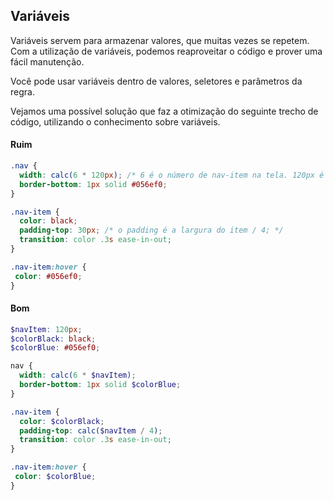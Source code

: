 ﻿## Variáveis

Variáveis servem para armazenar valores, que muitas vezes se repetem.  
Com a utilização de variáveis, podemos reaproveitar o código e prover uma fácil manutenção.

Você pode usar variáveis ​​dentro de valores, seletores e parâmetros da regra.

Vejamos uma possível solução que faz a otimização do seguinte trecho de código, utilizando o conhecimento sobre variáveis.

#### Ruim
```scss
.nav {
  width: calc(6 * 120px); /* 6 é o número de nav-item na tela. 120px é a largura de cada item. */
  border-bottom: 1px solid #056ef0; 
}

.nav-item {
  color: black;
  padding-top: 30px; /* o padding é a largura do item / 4; */
  transition: color .3s ease-in-out; 
}

.nav-item:hover {
 color: #056ef0;
}

```

#### Bom

```scss
$navItem: 120px;
$colorBlack: black;
$colorBlue: #056ef0;

nav {
  width: calc(6 * $navItem);
  border-bottom: 1px solid $colorBlue;
}

.nav-item {
  color: $colorBlack;
  padding-top: calc($navItem / 4);
  transition: color .3s ease-in-out; 
}

.nav-item:hover {
 color: $colorBlue;
}
```
